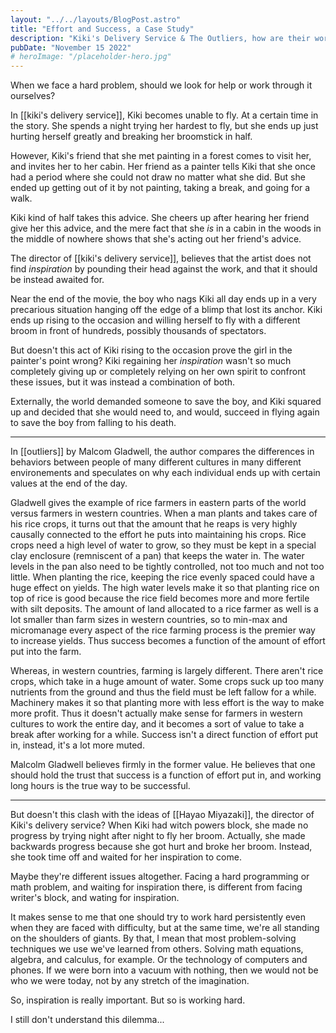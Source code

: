 ```yaml
---
layout: "../../layouts/BlogPost.astro"
title: "Effort and Success, a Case Study"
description: "Kiki's Delivery Service & The Outliers, how are their worldview's different?"
pubDate: "November 15 2022"
# heroImage: "/placeholder-hero.jpg"
---
```


When we face a hard problem, should we look for help or work through it ourselves?

In [[kiki's delivery service]], Kiki becomes unable to fly. At a certain time in the story. She spends a night trying her hardest to fly, but she ends up just hurting herself greatly and breaking her broomstick in half.

However, Kiki's friend that she met painting in a forest comes to visit her, and invites her to her cabin. Her friend as a painter tells Kiki that she once had a period where she could not draw no matter what she did. But she ended up getting out of it by not painting, taking a break, and going for a walk. 

Kiki kind of half takes this advice. She cheers up after hearing her friend give her this advice, and the mere fact that she *is* in a cabin in the woods in the middle of nowhere shows that she's acting out her friend's advice. 

The director of [[kiki's delivery service]], believes that the artist does not find *inspiration* by pounding their head against the work, and that it should be instead awaited for. 

Near the end of the movie, the boy who nags Kiki all day ends up in a very precarious situation hanging off the edge of a blimp that lost its anchor. Kiki ends up rising to the occasion and willing herself to fly with a different broom in front of hundreds, possibly thousands of spectators. 

But doesn't this act of Kiki rising to the occasion prove the girl in the painter's point wrong? Kiki regaining her *inspiration* wasn't so much completely giving up or completely relying on her own spirit to confront these issues, but it was instead a combination of both. 

Externally, the world demanded someone to save the boy, and Kiki squared up and decided that she would need to, and would, succeed in flying again to save the boy from falling to his death.

---
In [[outliers]] by Malcom Gladwell, the author compares the differences in behaviors between people of many different cultures in many different environements and speculates on why each individual ends up with certain values at the end of the day.

Gladwell gives the example of rice farmers in eastern parts of the world versus farmers in western countries. When a man plants and takes care of his rice crops, it turns out that the amount that he reaps is very highly causally connected to the effort he puts into maintaining his crops. Rice crops need a high level of water to grow, so they must be kept in a special clay enclosure (remniscent of a pan) that keeps the water in. The water levels in the pan also need to be tightly controlled, not too much and not too little. When planting the rice, keeping the rice evenly spaced could have a huge effect on yields. The high water levels make it so that planting rice on top of rice is good because the rice field becomes more and more fertile with silt deposits. The amount of land allocated to a rice farmer as well is a lot smaller than farm sizes in western countries, so to min-max and micromanage every aspect of the rice farming process is the premier way to increase yields. Thus success becomes a function of the amount of effort put into the farm. 

Whereas, in western countries, farming is largely different. There aren't rice crops, which take in a huge amount of water. Some crops suck up too many nutrients from the ground and thus the field must be left fallow for a while. Machinery makes it so that planting more with less effort is the way to make more profit. Thus it doesn't actually make sense for farmers in western cultures to work the entire day, and it becomes a sort of value to take a break after working for a while. Success isn't a direct function of effort put in, instead, it's a lot more muted. 

Malcolm Gladwell believes firmly in the former value. He believes that one should hold the trust that success is a function of effort put in, and working long hours is the true way to be successful.

---
But doesn't this clash with the ideas of [[Hayao Miyazaki]], the director of Kiki's delivery service? When Kiki had witch powers block, she made no progress by trying night after night to fly her broom. Actually, she made backwards progress because she got hurt and broke her broom. Instead, she took time off and waited for her inspiration to come. 

Maybe they're different issues altogether. Facing a hard programming or math problem, and waiting for inspiration there, is different from facing writer's block, and wating for inspiration. 

It makes sense to me that one should try to work hard persistently even when they are faced with difficulty, but at the same time, we're all standing on the shoulders of giants. By that, I mean that most problem-solving techniques we use we've learned from others. Solving math equations, algebra, and calculus, for example. Or the technology of computers and phones. If we were born into a vacuum with nothing, then we would not be who we were today, not by any stretch of the imagination.

So, inspiration is really important. But so is working hard. 

I still don't understand this dilemma...